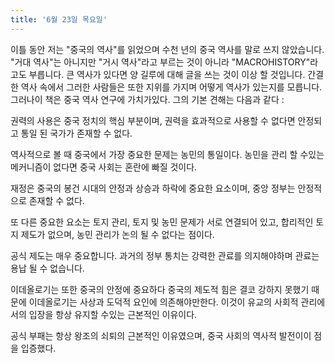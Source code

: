```yaml
---
title: '6월 23일 목요일'
---
```

이틀 동안 저는 "중국의 역사"를 읽었으며 수천 년의 중국 역사를 말로 쓰지 않았습니다. "거대 역사"는 아니지만 "거시 역사"라고 부르는 것이 아니라 "MACROHISTORY"라고도 부릅니다. 큰 역사가 있다면 양 길루에 대해 글을 쓰는 것이 이상 할 것입니다. 간결한 역사 속에서 그러한 사람들은 또한 지위를 가지며 어떻게 역사가 있는지를 모릅니다. 그러나이 책은 중국 역사 연구에 가치가있다. 그의 기본 견해는 다음과 같다 :

권력의 사용은 중국 정치의 핵심 부분이며, 권력을 효과적으로 사용할 수 없다면 안정되고 통일 된 국가가 존재할 수 없다.

역사적으로 볼 때 중국에서 가장 중요한 문제는 농민의 통일이다. 농민을 관리 할 수있는 메커니즘이 없다면 중국 사회는 혼란에 빠질 것이다.

재정은 중국의 봉건 시대의 안정과 상승과 하락에 중요한 요소이며, 중앙 정부는 안정적으로 존재할 수 없다.

또 다른 중요한 요소는 토지 관리, 토지 및 농민 문제가 서로 연결되어 있고, 합리적인 토지 제도가 없으며, 농민 관리가 논의 될 수 없다는 점이다.

공식 제도는 매우 중요합니다. 과거의 정부 통치는 강력한 관료를 의지해야하며 관료는 용납 될 수 없습니다.

이데올로기는 또한 중국의 안정에 중요하다 중국의 제도적 힘은 결코 강하지 못했기 때문에 이데올로기는 사상과 도덕적 요인에 의존해야만한다. 이것이 유교의 사회적 관리에서의 입장을 항상 유지할 수있는 근본적인 이유이다.

공식 부패는 항상 왕조의 쇠퇴의 근본적인 이유였으며, 중국 사회의 역사적 발전이이 점을 입증했다.


